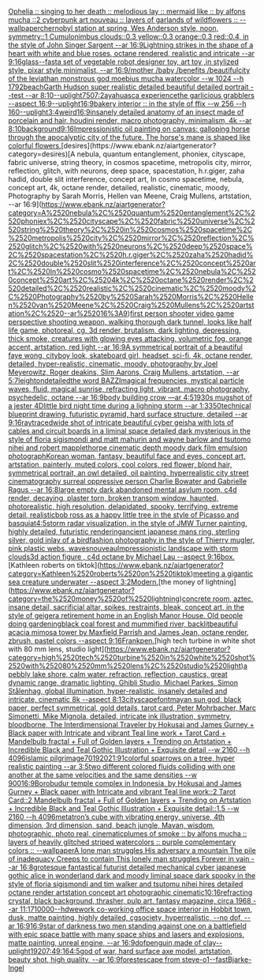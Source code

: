 [Ophelia :: singing to her death :: melodious lay :: mermaid like :: by alfons mucha ::2 cyberpunk art nouveau :: layers of garlands of wildflowers :: --wallpaper](https://www.ebank.nz/aiartgenerator?category=Ophelia%2520%3A%3A%2520singing%2520to%2520her%2520death%2520%3A%3A%2520melodious%2520lay%2520%3A%3A%2520mermaid%2520like%2520%3A%3A%2520by%2520alfons%2520mucha%2520%3A%3A2%2520cyberpunk%2520art%2520nouveau%2520%3A%3A%2520layers%2520of%2520garlands%2520of%2520wildflowers%2520%3A%3A%2520--wallpaper)[chernobyl station at spring, Wes Anderson style, noon, symmetry::1 Cumulonimbus clouds::0.3 yellow::0.3 orange::0.3 red::0.4, in the style of John Singer Sargent --ar 16:9](https://www.ebank.nz/aiartgenerator?category=chernobyl%2520station%2520at%2520spring%2C%2520Wes%2520Anderson%2520style%2C%2520noon%2C%2520symmetry%3A%3A1%2520Cumulonimbus%2520clouds%3A%3A0.3%2520yellow%3A%3A0.3%2520orange%3A%3A0.3%2520red%3A%3A0.4%2C%2520in%2520the%2520style%2520of%2520John%2520Singer%2520Sargent%2520--ar%252016%3A9)[Lightning strikes in the shape of a heart with white and blue roses, octane rendered, realistic and intricate --ar 9:16](https://www.ebank.nz/aiartgenerator?category=Lightning%2520strikes%2520in%2520the%2520shape%2520of%2520a%2520heart%2520with%2520white%2520and%2520blue%2520roses%2C%2520octane%2520rendered%2C%2520realistic%2520and%2520intricate%2520--ar%25209%3A16)[glass](https://www.ebank.nz/aiartgenerator?category=glass)[--fast](https://www.ebank.nz/aiartgenerator?category=--fast)[a set of vegetable robot,designer toy, art toy ,in stylized style, pixar style,minimalist, --ar 16:9](https://www.ebank.nz/aiartgenerator?category=a%2520set%2520of%2520vegetable%2520robot%2Cdesigner%2520toy%2C%2520art%2520toy%2520%2Cin%2520stylized%2520style%2C%2520pixar%2520style%2Cminimalist%2C%2520--ar%252016%3A9)[/mother /baby /benefits /beautiful](https://www.ebank.nz/aiartgenerator?category=/mother%2520/baby%2520/benefits%2520/beautiful)[city of the leviathan monstrous god moebius mucha watercolor --w 1024 --h 1792](https://www.ebank.nz/aiartgenerator?category=city%2520of%2520the%2520leviathan%2520monstrous%2520god%2520moebius%2520mucha%2520watercolor%2520--w%25201024%2520--h%25201792)[beach](https://www.ebank.nz/aiartgenerator?category=beach)[Garth Hudson super realistic detailed beautiful detailed portrait --test --ar 8:10](https://www.ebank.nz/aiartgenerator?category=Garth%2520Hudson%2520super%2520realistic%2520detailed%2520beautiful%2520detailed%2520portrait%2520--test%2520--ar%25208%3A10)[--uplight](https://www.ebank.nz/aiartgenerator?category=--uplight)[750](https://www.ebank.nz/aiartgenerator?category=750)[7:2](https://www.ebank.nz/aiartgenerator?category=7%3A2)[ayahuasca experience](https://www.ebank.nz/aiartgenerator?category=ayahuasca%2520experience)[the garlicious grabblers --aspect 16:9](https://www.ebank.nz/aiartgenerator?category=the%2520garlicious%2520grabblers%2520--aspect%252016%3A9)[--uplight](https://www.ebank.nz/aiartgenerator?category=--uplight)[16:9](https://www.ebank.nz/aiartgenerator?category=16%3A9)[bakery interior :: in the style of ffix --w 256 --h 160](https://www.ebank.nz/aiartgenerator?category=bakery%2520interior%2520%3A%3A%2520in%2520the%2520style%2520of%2520ffix%2520--w%2520256%2520--h%2520160)[--uplight](https://www.ebank.nz/aiartgenerator?category=--uplight)[3:4](https://www.ebank.nz/aiartgenerator?category=3%3A4)[weird](https://www.ebank.nz/aiartgenerator?category=weird)[16:9](https://www.ebank.nz/aiartgenerator?category=16%3A9)[insanely detailed  anatomy  of an insect  made of  porcelain and hair, houdini render, macro photography,  minimalism, 4k --ar 8:10](https://www.ebank.nz/aiartgenerator?category=insanely%2520detailed%2520%2520anatomy%2520%2520of%2520an%2520insect%2520%2520made%2520of%2520%2520porcelain%2520and%2520hair%2C%2520houdini%2520render%2C%2520macro%2520photography%2C%2520%2520minimalism%2C%25204k%2520--ar%25208%3A10)[background](https://www.ebank.nz/aiartgenerator?category=background)[9:16](https://www.ebank.nz/aiartgenerator?category=9%3A16)[Impressionistic oil painting on canvas: galloping horse through the apocalyptic city of the future. The horse's mane is shaped like colorful flowers.](https://www.ebank.nz/aiartgenerator?category=Impressionistic%2520oil%2520painting%2520on%2520canvas%3A%2520galloping%2520horse%2520through%2520the%2520apocalyptic%2520city%2520of%2520the%2520future.%2520The%2520horse%27s%2520mane%2520is%2520shaped%2520like%2520colorful%2520flowers.)[desires](https://www.ebank.nz/aiartgenerator?category=desires)[A nebula, quantum entanglement, phoniex, cityscape, fabric universe, string theory, in cosmos spacetime, metropolis city, mirror, reflection, glitch, with neurons, deep space, spacestation, h.r.giger, zaha hadid, double slit interference, concept art, In cosmo spacetime, nebula, concept art, 4k, octane render, detailed, realistic, cinematic, moody, Photography by Sarah Morris, Hellen van Meene, Craig Mullens, artstation, --ar 16:9](https://www.ebank.nz/aiartgenerator?category=A%2520nebula%2C%2520quantum%2520entanglement%2C%2520phoniex%2C%2520cityscape%2C%2520fabric%2520universe%2C%2520string%2520theory%2C%2520in%2520cosmos%2520spacetime%2C%2520metropolis%2520city%2C%2520mirror%2C%2520reflection%2C%2520glitch%2C%2520with%2520neurons%2C%2520deep%2520space%2C%2520spacestation%2C%2520h.r.giger%2C%2520zaha%2520hadid%2C%2520double%2520slit%2520interference%2C%2520concept%2520art%2C%2520In%2520cosmo%2520spacetime%2C%2520nebula%2C%2520concept%2520art%2C%25204k%2C%2520octane%2520render%2C%2520detailed%2C%2520realistic%2C%2520cinematic%2C%2520moody%2C%2520Photography%2520by%2520Sarah%2520Morris%2C%2520Hellen%2520van%2520Meene%2C%2520Craig%2520Mullens%2C%2520artstation%2C%2520--ar%252016%3A9)[first person shooter video game perspective shooting weapon, walking thorough dark tunnel, looks like half life game, photoreal, cg, 3d render, brutalism, dark lighting, depressing, thick smoke, creatures with glowing eyes attacking, volumetric fog, orange accent, artstation, red light,--ar 16:9](https://www.ebank.nz/aiartgenerator?category=first%2520person%2520shooter%2520video%2520game%2520perspective%2520shooting%2520weapon%2C%2520walking%2520thorough%2520dark%2520tunnel%2C%2520looks%2520like%2520half%2520life%2520game%2C%2520photoreal%2C%2520cg%2C%25203d%2520render%2C%2520brutalism%2C%2520dark%2520lighting%2C%2520depressing%2C%2520thick%2520smoke%2C%2520creatures%2520with%2520glowing%2520eyes%2520attacking%2C%2520volumetric%2520fog%2C%2520orange%2520accent%2C%2520artstation%2C%2520red%2520light%2C--ar%252016%3A9)[A symmetrical portrait of a beautiful faye wong, cityboy look, skateboard girl, headset, sci-fi, 4k, octane render, detailed, hyper-realistic, cinematic, moody, photography by Joel Meyerowitz, Roger deakins, Slim Aarons, Craig Mullens, artstation, --ar 5:7](https://www.ebank.nz/aiartgenerator?category=A%2520symmetrical%2520portrait%2520of%2520a%2520beautiful%2520faye%2520wong%2C%2520cityboy%2520look%2C%2520skateboard%2520girl%2C%2520headset%2C%2520sci-fi%2C%25204k%2C%2520octane%2520render%2C%2520detailed%2C%2520hyper-realistic%2C%2520cinematic%2C%2520moody%2C%2520photography%2520by%2520Joel%2520Meyerowitz%2C%2520Roger%2520deakins%2C%2520Slim%2520Aarons%2C%2520Craig%2520Mullens%2C%2520artstation%2C%2520--ar%25205%3A7)[leighton](https://www.ebank.nz/aiartgenerator?category=leighton)[detailed](https://www.ebank.nz/aiartgenerator?category=detailed)[the word BAZZI](https://www.ebank.nz/aiartgenerator?category=the%2520word%2520BAZZI)[magical frequencies, mystical particle waves, fluid, magical sunrise, refracting light, vibrant, macro photography, psychedelic, octane --ar 16:9](https://www.ebank.nz/aiartgenerator?category=magical%2520frequencies%2C%2520mystical%2520particle%2520waves%2C%2520fluid%2C%2520magical%2520sunrise%2C%2520refracting%2520light%2C%2520vibrant%2C%2520macro%2520photography%2C%2520psychedelic%2C%2520octane%2520--ar%252016%3A9)[body building crow —ar 4:5](https://www.ebank.nz/aiartgenerator?category=body%2520building%2520crow%2520%E2%80%94ar%25204%3A5)[1930s mugshot of a jester 4D](https://www.ebank.nz/aiartgenerator?category=1930s%2520mugshot%2520of%2520a%2520jester%25204D)[little bird night time during a lighning  storm --ar 1:3](https://www.ebank.nz/aiartgenerator?category=little%2520bird%2520night%2520time%2520during%2520a%2520lighning%2520%2520storm%2520--ar%25201%3A3)[350](https://www.ebank.nz/aiartgenerator?category=350)[technical blueprint drawing, futuristic pyramid, hard surface structure, detailed --ar 9:16](https://www.ebank.nz/aiartgenerator?category=technical%2520blueprint%2520drawing%2C%2520futuristic%2520pyramid%2C%2520hard%2520surface%2520structure%2C%2520detailed%2520--ar%25209%3A16)[raytraced](https://www.ebank.nz/aiartgenerator?category=raytraced)[wide shot of intricate beautiful cyber geisha with lots of cables and circuit boards in a liminal space detailed dark mysterious in the style of floria sigismondi and matt mahurin and wayne barlow and tsutomo nihei and robert mapplethorpe cinematic depth moody dark film emulsion photograph](https://www.ebank.nz/aiartgenerator?category=wide%2520shot%2520of%2520intricate%2520beautiful%2520cyber%2520geisha%2520with%2520lots%2520of%2520cables%2520and%2520circuit%2520boards%2520in%2520a%2520liminal%2520space%2520detailed%2520dark%2520mysterious%2520in%2520the%2520style%2520of%2520floria%2520sigismondi%2520and%2520matt%2520mahurin%2520and%2520wayne%2520barlow%2520and%2520tsutomo%2520nihei%2520and%2520robert%2520mapplethorpe%2520cinematic%2520depth%2520moody%2520dark%2520film%2520emulsion%2520photograph)[Korean woman, fantasy, beautiful face and eyes, concept art, artstation, painterly, muted colors, cool colors, red flower, blond hair, symmetrical portrait, an owl detailed, oil painting, hyperrealistic city street cinematography surreal oppressive person Charlie Bowater and Gabrielle Ragus --ar 16:8](https://www.ebank.nz/aiartgenerator?category=Korean%2520woman%2C%2520fantasy%2C%2520beautiful%2520face%2520and%2520eyes%2C%2520concept%2520art%2C%2520artstation%2C%2520painterly%2C%2520muted%2520colors%2C%2520cool%2520colors%2C%2520red%2520flower%2C%2520blond%2520hair%2C%2520symmetrical%2520portrait%2C%2520an%2520owl%2520detailed%2C%2520oil%2520painting%2C%2520hyperrealistic%2520city%2520street%2520cinematography%2520surreal%2520oppressive%2520person%2520Charlie%2520Bowater%2520and%2520Gabrielle%2520Ragus%2520--ar%252016%3A8)[large empty dark abandoned mental asylum room, c4d render, decaying, plaster torn, broken transom window, haunted, photorealistic, high resolution, delapidated, spooky, terrifying, extreme detail, realistic](https://www.ebank.nz/aiartgenerator?category=large%2520empty%2520dark%2520abandoned%2520mental%2520asylum%2520room%2C%2520c4d%2520render%2C%2520decaying%2C%2520plaster%2520torn%2C%2520broken%2520transom%2520window%2C%2520haunted%2C%2520photorealistic%2C%2520high%2520resolution%2C%2520delapidated%2C%2520spooky%2C%2520terrifying%2C%2520extreme%2520detail%2C%2520realistic)[bob ross as a happy little tree in the style of Picasso and basquiat](https://www.ebank.nz/aiartgenerator?category=bob%2520ross%2520as%2520a%2520happy%2520little%2520tree%2520in%2520the%2520style%2520of%2520Picasso%2520and%2520basquiat)[4:5](https://www.ebank.nz/aiartgenerator?category=4%3A5)[storm radar visualization, in the style of JMW Turner painting, highly detailed, futuristic rendering](https://www.ebank.nz/aiartgenerator?category=storm%2520radar%2520visualization%2C%2520in%2520the%2520style%2520of%2520JMW%2520Turner%2520painting%2C%2520highly%2520detailed%2C%2520futuristic%2520rendering)[ancient japanese mans ring, sterling silver, gold inlay of a bird](https://www.ebank.nz/aiartgenerator?category=ancient%2520japanese%2520mans%2520ring%2C%2520sterling%2520silver%2C%2520gold%2520inlay%2520of%2520a%2520bird)[fashion photography in the style of Thierry mugler, pink plastic webs, waves](https://www.ebank.nz/aiartgenerator?category=fashion%2520photography%2520in%2520the%2520style%2520of%2520Thierry%2520mugler%2C%2520pink%2520plastic%2520webs%2C%2520waves)[nouveau](https://www.ebank.nz/aiartgenerator?category=nouveau)[Impressionistic landscape with storm clouds](https://www.ebank.nz/aiartgenerator?category=Impressionistic%2520landscape%2520with%2520storm%2520clouds)[3d action figure , c4d octane by Michael Lau --aspect 9:16](https://www.ebank.nz/aiartgenerator?category=3d%2520action%2520figure%2520%2C%2520c4d%2520octane%2520by%2520Michael%2520Lau%2520--aspect%25209%3A16)[box.](https://www.ebank.nz/aiartgenerator?category=box.)[Kathleen roberts on tiktok](https://www.ebank.nz/aiartgenerator?category=Kathleen%2520roberts%2520on%2520tiktok)[meeting a gigantic sea creature underwater --aspect 3:2](https://www.ebank.nz/aiartgenerator?category=meeting%2520a%2520gigantic%2520sea%2520creature%2520underwater%2520--aspect%25203%3A2)[Modern.](https://www.ebank.nz/aiartgenerator?category=Modern.)[the money of lightning](https://www.ebank.nz/aiartgenerator?category=the%2520money%2520of%2520lightning)[concrete room, aztec, insane detail, sacrificial altar, spikes, restraints, bleak, concept art, in the style of geiger](https://www.ebank.nz/aiartgenerator?category=concrete%2520room%2C%2520aztec%2C%2520insane%2520detail%2C%2520sacrificial%2520altar%2C%2520spikes%2C%2520restraints%2C%2520bleak%2C%2520concept%2520art%2C%2520in%2520the%2520style%2520of%2520geiger)[a retirement home in an English Manor House. Old people doing gardening](https://www.ebank.nz/aiartgenerator?category=a%2520retirement%2520home%2520in%2520an%2520English%2520Manor%2520House.%2520Old%2520people%2520doing%2520gardening)[black coal forest and mummified river, backlit](https://www.ebank.nz/aiartgenerator?category=black%2520coal%2520forest%2520and%2520mummified%2520river%2C%2520backlit)[beautiful acacia mimosa tower by Maxfield Parrish and James Jean, octane render, zbrush, pastel colors --aspect 9:16](https://www.ebank.nz/aiartgenerator?category=beautiful%2520acacia%2520mimosa%2520tower%2520by%2520Maxfield%2520Parrish%2520and%2520James%2520Jean%2C%2520octane%2520render%2C%2520zbrush%2C%2520pastel%2520colors%2520--aspect%25209%3A16)[Frank](https://www.ebank.nz/aiartgenerator?category=Frank)[pen.](https://www.ebank.nz/aiartgenerator?category=pen.)[high tech turbine in white shot with 80 mm lens, studio light](https://www.ebank.nz/aiartgenerator?category=high%2520tech%2520turbine%2520in%2520white%2520shot%2520with%252080%2520mm%2520lens%2C%2520studio%2520light)[a pebbly lake shore, calm water, refraction, reflection, caustics, great dynamic range, dramatic lighting, Ghibli Studio, Michael Parkes, Simon Stålenhag, global illumination, hyper-realistic, insanely detailed and intricate, cinematic 8k --aspect 8:13](https://www.ebank.nz/aiartgenerator?category=a%2520pebbly%2520lake%2520shore%2C%2520calm%2520water%2C%2520refraction%2C%2520reflection%2C%2520caustics%2C%2520great%2520dynamic%2520range%2C%2520dramatic%2520lighting%2C%2520Ghibli%2520Studio%2C%2520Michael%2520Parkes%2C%2520Simon%2520St%C3%A5lenhag%2C%2520global%2520illumination%2C%2520hyper-realistic%2C%2520insanely%2520detailed%2520and%2520intricate%2C%2520cinematic%25208k%2520--aspect%25208%3A13)[cityscape](https://www.ebank.nz/aiartgenerator?category=cityscape)[font](https://www.ebank.nz/aiartgenerator?category=font)[mayan sun god, black paper, perfect symmetrical, gold details, tarot card, Peter Mohrbacher, Marc Simonetti, Mike Mignola, detailed, intricate ink illustration, symmetry, bloodborne, The Interdimensional Traveler by Hokusai and James Gurney + Black paper with Intricate and vibrant Teal line work + Tarot Card + Mandelbulb fractal + Full of Golden layers + Trending on Artstation + Incredible Black and Teal Gothic Illustration + Exquisite detail --w 2160 --h 4096](https://www.ebank.nz/aiartgenerator?category=mayan%2520sun%2520god%2C%2520black%2520paper%2C%2520perfect%2520symmetrical%2C%2520gold%2520details%2C%2520tarot%2520card%2C%2520Peter%2520Mohrbacher%2C%2520Marc%2520Simonetti%2C%2520Mike%2520Mignola%2C%2520detailed%2C%2520intricate%2520ink%2520illustration%2C%2520symmetry%2C%2520bloodborne%2C%2520The%2520Interdimensional%2520Traveler%2520by%2520Hokusai%2520and%2520James%2520Gurney%2520%2B%2520Black%2520paper%2520with%2520Intricate%2520and%2520vibrant%2520Teal%2520line%2520work%2520%2B%2520Tarot%2520Card%2520%2B%2520Mandelbulb%2520fractal%2520%2B%2520Full%2520of%2520Golden%2520layers%2520%2B%2520Trending%2520on%2520Artstation%2520%2B%2520Incredible%2520Black%2520and%2520Teal%2520Gothic%2520Illustration%2520%2B%2520Exquisite%2520detail%2520--w%25202160%2520--h%25204096)[islamic pilgrimage](https://www.ebank.nz/aiartgenerator?category=islamic%2520pilgrimage)[70](https://www.ebank.nz/aiartgenerator?category=70)[1920](https://www.ebank.nz/aiartgenerator?category=1920)[21:9](https://www.ebank.nz/aiartgenerator?category=21%3A9)[1](https://www.ebank.nz/aiartgenerator?category=1)[colorful sparrows on a tree, hyper realistic painting --ar 3:5](https://www.ebank.nz/aiartgenerator?category=colorful%2520sparrows%2520on%2520a%2520tree%2C%2520hyper%2520realistic%2520painting%2520--ar%25203%3A5)[two different colored fluids colliding with one another at the same velocities and the same densities  --w 900](https://www.ebank.nz/aiartgenerator?category=two%2520different%2520colored%2520fluids%2520colliding%2520with%2520one%2520another%2520at%2520the%2520same%2520velocities%2520and%2520the%2520same%2520densities%2520%2520--w%2520900)[16:9](https://www.ebank.nz/aiartgenerator?category=16%3A9)[Borobudur temple complex in Indonesia, by Hokusai and James Gurney + Black paper with Intricate and vibrant Teal line work::2 Tarot Card::2 Mandelbulb fractal + Full of Golden layers + Trending on Artstation + Incredible Black and Teal Gothic Illustration + Exquisite detail::1.5  --w 2160 --h 4096](https://www.ebank.nz/aiartgenerator?category=Borobudur%2520temple%2520complex%2520in%2520Indonesia%2C%2520by%2520Hokusai%2520and%2520James%2520Gurney%2520%2B%2520Black%2520paper%2520with%2520Intricate%2520and%2520vibrant%2520Teal%2520line%2520work%3A%3A2%2520Tarot%2520Card%3A%3A2%2520Mandelbulb%2520fractal%2520%2B%2520Full%2520of%2520Golden%2520layers%2520%2B%2520Trending%2520on%2520Artstation%2520%2B%2520Incredible%2520Black%2520and%2520Teal%2520Gothic%2520Illustration%2520%2B%2520Exquisite%2520detail%3A%3A1.5%2520%2520--w%25202160%2520--h%25204096)[metatron’s cube with vibrating energy, universe, 4th dimension, 3rd dimension, sand, beach jungle, Mayan, wisdom, photographic, photo real, cinematic](https://www.ebank.nz/aiartgenerator?category=metatron%E2%80%99s%2520cube%2520with%2520vibrating%2520energy%2C%2520universe%2C%25204th%2520dimension%2C%25203rd%2520dimension%2C%2520sand%2C%2520beach%2520jungle%2C%2520Mayan%2C%2520wisdom%2C%2520photographic%2C%2520photo%2520real%2C%2520cinematic)[plumes of smoke :: by alfons mucha :: layers of heavily glitched striped watercolors :: purple complementary colors :: --wallpaper](https://www.ebank.nz/aiartgenerator?category=plumes%2520of%2520smoke%2520%3A%3A%2520by%2520alfons%2520mucha%2520%3A%3A%2520layers%2520of%2520heavily%2520glitched%2520striped%2520watercolors%2520%3A%3A%2520purple%2520complementary%2520colors%2520%3A%3A%2520--wallpaper)[A lone man struggles His adversary a mountain The pile of inadequacy Creeps to contain This lonely man struggles Forever in vain --ar 16:8](https://www.ebank.nz/aiartgenerator?category=A%2520lone%2520man%2520struggles%2520His%2520adversary%2520a%2520mountain%2520The%2520pile%2520of%2520inadequacy%2520Creeps%2520to%2520contain%2520This%2520lonely%2520man%2520struggles%2520Forever%2520in%2520vain%2520--ar%252016%3A8)[grotesque fantastical futurist detailed mechanical cyber japanese gothic alice in wonderland dark and moody liminal space dark spooky in the style of floria sigismondi and tim walker and tsutomu nihei hires detailed octane render artstation concept art photographic cinematic](https://www.ebank.nz/aiartgenerator?category=grotesque%2520fantastical%2520futurist%2520detailed%2520mechanical%2520cyber%2520japanese%2520gothic%2520alice%2520in%2520wonderland%2520dark%2520and%2520moody%2520liminal%2520space%2520dark%2520spooky%2520in%2520the%2520style%2520of%2520floria%2520sigismondi%2520and%2520tim%2520walker%2520and%2520tsutomu%2520nihei%2520hires%2520detailed%2520octane%2520render%2520artstation%2520concept%2520art%2520photographic%2520cinematic)[10:16](https://www.ebank.nz/aiartgenerator?category=10%3A16)[refracting crystal, black background, thrasher, pulp art, fantasy magazine, circa 1968 --ar 11:17](https://www.ebank.nz/aiartgenerator?category=refracting%2520crystal%2C%2520black%2520background%2C%2520thrasher%2C%2520pulp%2520art%2C%2520fantasy%2520magazine%2C%2520circa%25201968%2520--ar%252011%3A17)[10000](https://www.ebank.nz/aiartgenerator?category=10000)[--hd](https://www.ebank.nz/aiartgenerator?category=--hd)[wework co-working office space interior in Hobbit town, dusk, matte painting, highly detailed, cgsociety, hyperrealistic, --no dof, --ar 16:9](https://www.ebank.nz/aiartgenerator?category=wework%2520co-working%2520office%2520space%2520interior%2520in%2520Hobbit%2520town%2C%2520dusk%2C%2520matte%2520painting%2C%2520highly%2520detailed%2C%2520cgsociety%2C%2520hyperrealistic%2C%2520--no%2520dof%2C%2520--ar%252016%3A9)[16:9](https://www.ebank.nz/aiartgenerator?category=16%3A9)[star of darkness two men standing against one on a battlefield with epic space battle with many space ships and lasers and explosions, matte painting, unreal engine, --ar 16:9](https://www.ebank.nz/aiartgenerator?category=star%2520of%2520darkness%2520two%2520men%2520standing%2520against%2520one%2520on%2520a%2520battlefield%2520with%2520epic%2520space%2520battle%2520with%2520many%2520space%2520ships%2520and%2520lasers%2520and%2520explosions%2C%2520matte%2520painting%2C%2520unreal%2520engine%2C%2520--ar%252016%3A9)[dof](https://www.ebank.nz/aiartgenerator?category=dof)[penguin,made of clay](https://www.ebank.nz/aiartgenerator?category=penguin%2Cmade%2520of%2520clay)[--uplight](https://www.ebank.nz/aiartgenerator?category=--uplight)[1920](https://www.ebank.nz/aiartgenerator?category=1920)[7:4](https://www.ebank.nz/aiartgenerator?category=7%3A4)[9:16](https://www.ebank.nz/aiartgenerator?category=9%3A16)[4:5](https://www.ebank.nz/aiartgenerator?category=4%3A5)[god of war, hard surface axe model, artstation, beauty shot, high quality, --ar 16:9](https://www.ebank.nz/aiartgenerator?category=god%2520of%2520war%2C%2520hard%2520surface%2520axe%2520model%2C%2520artstation%2C%2520beauty%2520shot%2C%2520high%2520quality%2C%2520--ar%252016%3A9)[forest](https://www.ebank.nz/aiartgenerator?category=forest)[escape from steve-o](https://www.ebank.nz/aiartgenerator?category=escape%2520from%2520steve-o)[1](https://www.ebank.nz/aiartgenerator?category=1)[--fast](https://www.ebank.nz/aiartgenerator?category=--fast)[Bjarke-Ingel](https://www.ebank.nz/aiartgenerator?category=Bjarke-Ingel)